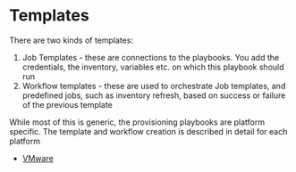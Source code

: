 # Templates

There are two kinds of templates:

1. Job Templates - these are connections to the playbooks. You add the credentials, the inventory, variables etc. on which this playbook should run
2. Workflow templates - these are used to orchestrate Job templates, and predefined jobs, such as inventory refresh,  based on success or failure of the previous template

While most of this is generic, the provisioning playbooks are platform specific.
The template and workflow creation is  described in detail for each platform

- [VMware](05-templates-vmware.md)
